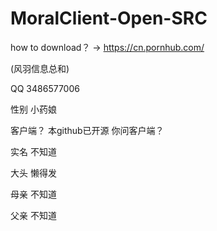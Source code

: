 # MoralClient-Open-SRC
how to download？
→   https://cn.pornhub.com/



(风羽信息总和)


QQ 3486577006


性别 小药娘


客户端？ 本github已开源 你问客户端？


实名 不知道


大头 懒得发


母亲 不知道


父亲 不知道


